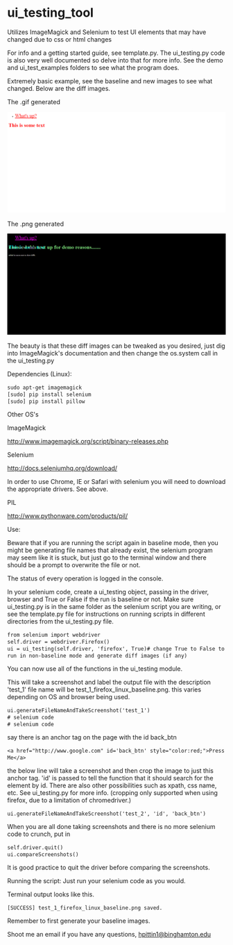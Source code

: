 ui_testing_tool
===============

Utilizes ImageMagick and Selenium to test UI elements that may have changed due to css or html changes

For info and a getting started guide, see template.py. The ui_testing.py code is also very well documented so delve into that for more info. See the demo and ui_test_examples folders to see what the program does.

Extremely basic example, see the baseline and new images to see what changed. Below are the diff images.

The .gif generated

![gif](https://github.com/hmgoalie35/ui_testing_tool/blob/dev/ui_testing_examples/chrome/diff/whats_up_link_chrome_windows_0_diff.gif)

The .png generated

![png](https://github.com/hmgoalie35/ui_testing_tool/blob/dev/ui_testing_examples/chrome/diff/whats_up_link_chrome_windows_0_diff.png)

The beauty is that these diff images can be tweaked as you desired, just dig into ImageMagick's documentation and then change the os.system call in the ui_testing.py

Dependencies (Linux):

```
sudo apt-get imagemagick
[sudo] pip install selenium
[sudo] pip install pillow
```

Other OS's 

ImageMagick

http://www.imagemagick.org/script/binary-releases.php

Selenium

http://docs.seleniumhq.org/download/

In order to use Chrome, IE or Safari with selenium you will need to download the appropriate drivers. See above.

PIL

http://www.pythonware.com/products/pil/

Use:

Beware that if you are running the script again in baseline mode, then you might be generating file names that already exist, the selenium program may seem like it is stuck, but just go to the terminal window and there should be a prompt to overwrite the file or not.

The status of every operation is logged in the console.

In your selenium code, create a ui_testing object, passing in the driver, browser and True or False if the run is baseline or not. Make sure ui_testing.py is in the same folder as the selenium script you are writing, or see the template.py file for instructions on running scripts in different directories from the ui_testing.py file.
```
from selenium import webdriver
self.driver = webdriver.Firefox()
ui = ui_testing(self.driver, 'firefox', True)# change True to False to run in non-baseline mode and generate diff images (if any)
```
You can now use all of the functions in the ui_testing module.

This will take a screenshot and label the output file with the description 'test_1' file name will be test_1_firefox_linux_baseline.png. this varies depending on OS and browser being used.

```
ui.generateFileNameAndTakeScreenshot('test_1')
# selenium code
# selenium code
```

say there is an anchor tag on the page with the id back_btn

```
<a href="http://www.google.com" id='back_btn' style="color:red;">Press Me</a>
```
the below line will take a screenshot and then crop the image to just this anchor tag.
'id' is passed to tell the function that it should search for the element by id. There are also other possibilities such as xpath, css name, etc. See ui_testing.py for more info. (cropping only supported when using firefox, due to a limitation of chromedriver.)
```
ui.generateFileNameAndTakeScreenshot('test_2', 'id', 'back_btn')

```
When you are all done taking screenshots and there is no more selenium code to crunch, put in
```
self.driver.quit()
ui.compareScreenshots()
```
It is good practice to quit the driver before comparing the screenshots.

Running the script:
Just run your selenium code as you would.

Terminal output looks like this.

```
[SUCCESS] test_1_firefox_linux_baseline.png saved.
```

Remember to first generate your baseline images.

Shoot me an email if you have any questions, hpittin1@binghamton.edu
